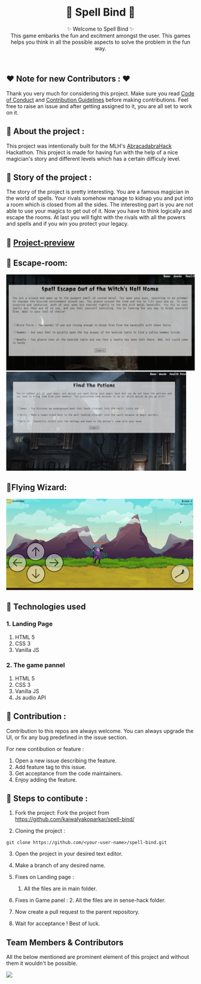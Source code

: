 <h1 align="center">
   🔮 Spell Bind 🔮
</h1>

<p align="center">
    ✨ Welcome to Spell Bind ✨ <br />
    This game embarks the fun and excitment amongst the user. This games helps you think in all the possible aspects to solve the problem in the fun way.
</p>
<br />


## ❤️ Note for new Contributors : ❤️

Thank you very much for considering this project. Make sure you read [Code of Conduct](CODE_OF_CONDUCT.md) and [Contribution Guidelines](CONTRIBUTING.md) before making contributions. Feel free to raise an issue and after getting assigned to it, you are all set to work on it.
## 📌 About the project :
This project was intentionally built for the MLH's [AbracadabraHack](https://abracadabrahacks.devpost.com/) Hackathon. This project is made for having fun with the help of a nice magician's story and different levels which has a certain difficuly level.

## 📌 Story of the project :
The story of the project is pretty interesting. You are a famous magician in the world of spells. Your rivals somehow manage to kidnap you and put into a room which is closed from all the sides. The interesting part is you are not able to use your magics to get out of it. Now you have to think logically and escape the rooms. At last you will fight with the rivals with all the powers and spells and if you win you protect your legacy.

<!-- ## 📌 Demo Images : -->

<!-- ## 🚩 Landing Page :
<div class="row">
  <div class="column">
    <img src="./img/documentation/1.png" height="200px">
  </div>
  <div class="column">
    <img src="./img/documentation/2.png" height="200px" >
  </div>
</div>
<div class="row">
  <div class="column">
    <img src="./img/documentation/3.png" height="200px">
  </div>
  <div class="column">
    <img src="./img/documentation/4.png" height="200px">
  </div>
</div> -->


<!-- ## 🚩 Gaming Panel 
<div class="row">
  <div class="column">
    <img src="./img/documentation/dashboard.png" height="200px">
  </div>
  <div class="column">
    <img src="./img/documentation/question.png" height="200px" >
  </div>
</div>
<div class="row">
  <div class="column">
    <img src="./img/documentation/userCorrect.png" height="200px">
  </div>
  <div class="column">
    <img src="./img/documentation/userWrong.png" height="200px">
  </div>
</div>
<div class="row">
  <div class="column">
    <img src="./img/documentation/userWins.png" height="200px">
  </div>
  <div class="column">
    <img src="./img/documentation/hackerWins.png" height="200px">
  </div>
</div> -->

<!-- ## 📌 Demo Video
<img src="./img/documentation/demo.gif">
 -->

## 📌 [Project-preview](/assets/Screenshots)


## 🚩 Escape-room:

  <!-- <div class = "row">
     <div class = "column">
        <img src = "assets/Screenshots/Escape-room/ss5.png" height = "200px">
      </div>
      <div class = "column">
        <img src = "assets/Screenshots/Escape-room/ss7.png" height = "200px">
      </div>
      <div class = "column">
        <img src = "assets/Screenshots/Escape-room/ss9.png" height = "200px">
      </div>
  </div>
  <div class = "row">
      <div class = "column">
        <img src = "assets/Screenshots/Escape-room/ss11.png" height = "200px">
      </div>
      <div class = "column">
        <img src = "assets/Screenshots/Escape-room/ss13.png" height = "200px">
      </div>
      <div class = "column">
        <img src = "assets/Screenshots/Escape-room/ss15.png" height = "200px">
      </div>
  </div> -->



  <img src = "assets/Screenshots/gif/Witch.gif">

  <img src = "assets/Screenshots/gif/potions.gif">

## 🚩Flying Wizard:

 <!-- <div class = "row">
     <div class = "column">
        <img src = "assets/Screenshots/Flying Wizard/ss20.png" height = "200px">
      </div>
  </div>
  <div class = "row">
      <div class = "column">
        <img src = "assets/Screenshots/Flying Wizard/ss22.png" height = "200px">
      </div>
      <div class = "column">
        <img src = "assets/Screenshots/Flying Wizard/ss23.png" height = "200px">
      </div>
  </div> -->


<img src = "assets/Screenshots/gif/Flying-w/Flying-wizard.gif  " >

## 📌 Technologies used

### 1. Landing Page
1. HTML 5
2. CSS 3
3. Vanilla JS

### 2. The game pannel
1. HTML 5
2. CSS 3
3. Vanilla JS
4. Js audio API

## 📌 Contribution :

Contribution to this repos are always welcome. You can always upgrade the UI, or fix any bug predefined in the issue section.

For new contibution or feature : 

1. Open a new issue describing the feature.
2. Add feature tag to this issue.
3. Get acceptance from the code maintainers.
4. Enjoy adding the feature.

## 📌 Steps to contibute :

1. Fork the project:
Fork the project from https://github.com/kaiwalyakoparkar/spell-bind/

2. Cloning the project :
```git
git clone https://github.com/<your-user-name>/spell-bind.git
```
3. Open the project in your desired text editor.

4. Make a branch of any desired name.

5. Fixes on Landing page :
    1. All the files are in main folder.

6. Fixes in Game panel :
    2. All the files are in sense-hack folder.

10. Now create a pull request to the parent repository.

6. Wait for acceptance ! Best of luck.

## Team Members & Contributors
All the below mentioned are prominent element of this project and without them it wouldn't be possible.

<a href="https://github.com/kaiwalyakoparkar/spell-bind/graphs/contributors">
  <img src="https://contrib.rocks/image?repo=kaiwalyakoparkar/spell-bind" />
</a>




